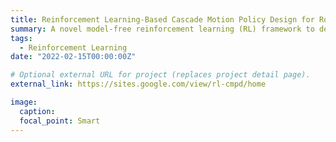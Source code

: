 ```yaml
---
title: Reinforcement Learning-Based Cascade Motion Policy Design for Robust 3D Bipedal Locomotion
summary: A novel model-free reinforcement learning (RL) framework to design cascade feedback control policies for 3D bipedal locomotion.
tags:
  - Reinforcement Learning
date: "2022-02-15T00:00:00Z"

# Optional external URL for project (replaces project detail page).
external_link: https://sites.google.com/view/rl-cmpd/home

image:
  caption: 
  focal_point: Smart
---
```


